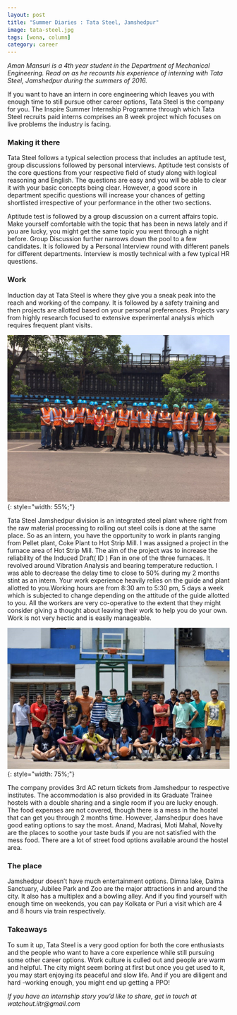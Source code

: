 ```yaml
---
layout: post
title: "Summer Diaries : Tata Steel, Jamshedpur"
image: tata-steel.jpg
tags: [wona, column]
category: career 
---
```


_Aman Mansuri is a 4th year student in the Department of Mechanical Engineering. Read on as he recounts his experience of interning with Tata Steel, Jamshedpur during the summers of 2016._

If you want to have an intern in core engineering which leaves you with enough time to still pursue other career options, Tata Steel is the company for you. The Inspire Summer Internship Programme through which Tata Steel recruits paid interns comprises an 8 week project which focuses on live problems the industry is facing.

### Making it there

Tata Steel follows a typical selection process that includes an aptitude test, group discussions followed by personal interviews. Aptitude test consists of the core questions from your respective field of study along with logical reasoning and English. The questions are easy and you will be able to clear it with your basic concepts being clear. However, a good score in department specific questions will increase your chances of getting shortlisted irrespective of your
performance in the other two sections. 

Aptitude test is followed by a group discussion on a current affairs topic. Make yourself comfortable with the topic that has been in news lately and if you are lucky, you might get the same topic you went through a night before. Group Discussion further narrows down the pool to a few candidates. It is followed by a Personal Interview round with different panels for different departments. Interview is mostly technical with a few typical HR questions.

### Work

Induction day at Tata Steel is where they give you a sneak peak into the reach and working of the company. It is followed by a safety training and then projects are allotted based on your personal preferences. Projects vary from highly research focused to extensive experimental analysis which requires frequent plant visits. 

![Tata Engineers](/images/posts/tata-2.png){: style="width: 55%;"}

Tata Steel Jamshedpur division is an integrated steel plant where right from the raw material processing to rolling out steel coils is done at the same place. So as an intern, you have the opportunity to work in plants ranging from Pellet plant, Coke Plant to Hot Strip Mill. I was assigned a project in the furnace area of Hot Strip Mill. The aim of the project was to increase the reliability of the Induced Draft( ID  ) Fan in one of the three furnaces. It revolved around Vibration
Analysis and bearing temperature reduction. I was able to decrease the delay time to close to 50% during my 2 months stint as an intern. Your work experience heavily relies on the guide and plant allotted to you.Working hours are from 8:30 am to 5:30 pm, 5 days a week which is subjected to change depending on the attitude of the guide allotted to you. All the workers are very co-operative to the extent that they might consider giving a thought about leaving their work to help you do
your own. Work is not very hectic and is easily manageable. 


![Basketball Court](/images/posts/tata-1.png){: style="width: 75%;"}

The company provides 3rd AC return tickets from Jamshedpur to respective institutes. The accommodation is also provided in its Graduate Trainee hostels with a double sharing and a single room if you are lucky enough. The food expenses are not covered, though there is a mess in the hostel that can get you through 2 months time. However, Jamshedpur does have good eating options to say the most. Anand, Madrasi, Moti Mahal, Novelty are the places to soothe your taste buds if you are not
satisfied with the mess food. There are a lot of street food options available around the hostel area. 

### The place

Jamshedpur doesn’t have much entertainment options. Dimna lake, Dalma Sanctuary, Jubilee Park and Zoo are the major attractions in and around the city. It also has a multiplex and a bowling alley. And if you find yourself with enough time on weekends, you can pay Kolkata or Puri a visit which are 4 and 8 hours via train respectively.

### Takeaways

To sum it up, Tata Steel is a very good option for both the core enthusiasts and the people who want to have a core experience while still pursuing some other career options. Work culture is culled out and people are warm and helpful. The city might seem boring at first but once you get used to it, you may start enjoying its peaceful and slow life. And if you are diligent and hard -working enough, you might end up getting a PPO!

_If you have an internship story you’d like to share, get in touch at watchout.iitr@gmail.com_

